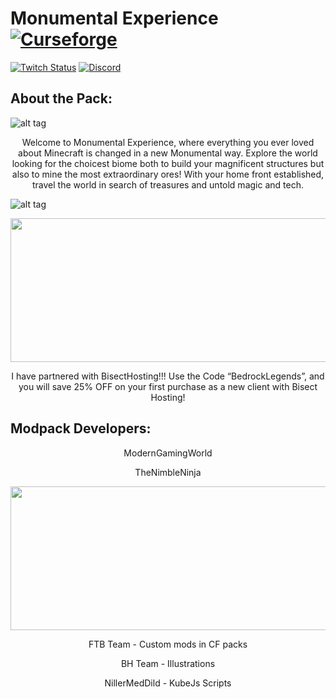 # Monumental Experience [![Curseforge][curseImg]][curseLink]

[![Twitch Status](https://img.shields.io/twitch/status/ModernGamingWorld?label=ModernGamingWorld&style=social)](https://www.twitch.tv/moderngamingworld) [![Discord][discordimg]][discordlink]

[discordImg]: https://img.shields.io/discord/808837174387671090?color=7289DA&label=Discord&style=flat-square

[discordLink]: https://discord.gg/kvagXuP

[curseImg]: http://cf.way2muchnoise.eu/363581.svg

[curseLink]: https://www.curseforge.com/minecraft/modpacks/expedition-in-the-sky


## About the Pack:
![alt tag](https://www.bisecthosting.com/images/CF/Monumental_Experience/BH_ME_Overview.png)

<p align="center">
Welcome to Monumental Experience, where everything you ever loved about Minecraft is changed in a new Monumental way. Explore the world looking for the choicest biome both to build your magnificent structures but also to mine the most extraordinary ores! With your home front established, travel the world in search of treasures and untold magic and tech.
</p>


![alt tag](https://www.bisecthosting.com/images/CF/Monumental_Experience/BH_ME_PlayWithFriends.png)

<p align="center">
  <img width="1124" height="230" src="https://www.bisecthosting.com/partners/custom-banners/67e0a130-f195-4e06-850f-1f61faf0414f.png">
</p>
  
  <p align="center">
I have partnered with BisectHosting!!!
Use the Code “BedrockLegends”, and you will save 25% OFF on your first purchase as a new client with Bisect Hosting!
</p>

## Modpack Developers:

  <p align="center">
ModernGamingWorld
</p>

  <p align="center">
TheNimbleNinja
</p>

<p align="center">
  <img width="1124" height="230" src="https://www.bisecthosting.com/images/CF/Monumental_Experience/BH_ME_AddiitonalCredits.png">
</p>

  <p align="center">
FTB Team - Custom mods in CF packs
</p>

  <p align="center">
BH Team - Illustrations
</p>

  <p align="center">
NillerMedDild - KubeJs Scripts
</p>

